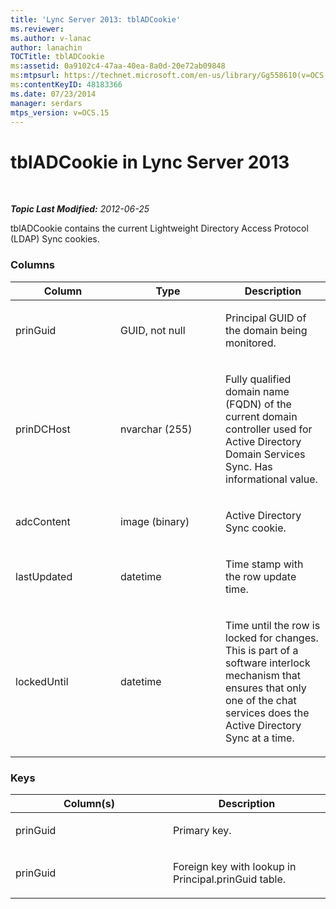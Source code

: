 ```yaml
---
title: 'Lync Server 2013: tblADCookie'
ms.reviewer: 
ms.author: v-lanac
author: lanachin
TOCTitle: tblADCookie
ms:assetid: 0a9102c4-47aa-40ea-8a0d-20e72ab09848
ms:mtpsurl: https://technet.microsoft.com/en-us/library/Gg558610(v=OCS.15)
ms:contentKeyID: 48183366
ms.date: 07/23/2014
manager: serdars
mtps_version: v=OCS.15
---
```


<div data-xmlns="http://www.w3.org/1999/xhtml">

<div class="topic" data-xmlns="http://www.w3.org/1999/xhtml" data-msxsl="urn:schemas-microsoft-com:xslt" data-cs="http://msdn.microsoft.com/en-us/">

<div data-asp="http://msdn2.microsoft.com/asp">

# tblADCookie in Lync Server 2013

</div>

<div id="mainSection">

<div id="mainBody">

<span> </span>

_**Topic Last Modified:** 2012-06-25_

tblADCookie contains the current Lightweight Directory Access Protocol (LDAP) Sync cookies.

### Columns

<table>
<colgroup>
<col style="width: 33%" />
<col style="width: 33%" />
<col style="width: 33%" />
</colgroup>
<thead>
<tr class="header">
<th>Column</th>
<th>Type</th>
<th>Description</th>
</tr>
</thead>
<tbody>
<tr class="odd">
<td><p>prinGuid</p></td>
<td><p>GUID, not null</p></td>
<td><p>Principal GUID of the domain being monitored.</p></td>
</tr>
<tr class="even">
<td><p>prinDCHost</p></td>
<td><p>nvarchar (255)</p></td>
<td><p>Fully qualified domain name (FQDN) of the current domain controller used for Active Directory Domain Services Sync. Has informational value.</p></td>
</tr>
<tr class="odd">
<td><p>adcContent</p></td>
<td><p>image (binary)</p></td>
<td><p>Active Directory Sync cookie.</p></td>
</tr>
<tr class="even">
<td><p>lastUpdated</p></td>
<td><p>datetime</p></td>
<td><p>Time stamp with the row update time.</p></td>
</tr>
<tr class="odd">
<td><p>lockedUntil</p></td>
<td><p>datetime</p></td>
<td><p>Time until the row is locked for changes. This is part of a software interlock mechanism that ensures that only one of the chat services does the Active Directory Sync at a time.</p></td>
</tr>
</tbody>
</table>


### Keys

<table>
<colgroup>
<col style="width: 50%" />
<col style="width: 50%" />
</colgroup>
<thead>
<tr class="header">
<th>Column(s)</th>
<th>Description</th>
</tr>
</thead>
<tbody>
<tr class="odd">
<td><p>prinGuid</p></td>
<td><p>Primary key.</p></td>
</tr>
<tr class="even">
<td><p>prinGuid</p></td>
<td><p>Foreign key with lookup in Principal.prinGuid table.</p></td>
</tr>
</tbody>
</table>


</div>

<span> </span>

</div>

</div>

</div>

